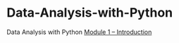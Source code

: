 # Data-Analysis-with-Python
Data Analysis with Python
<a href="doc:Module 1 – Introduction.pdf" target="_blank">Module 1 – Introduction</a>
